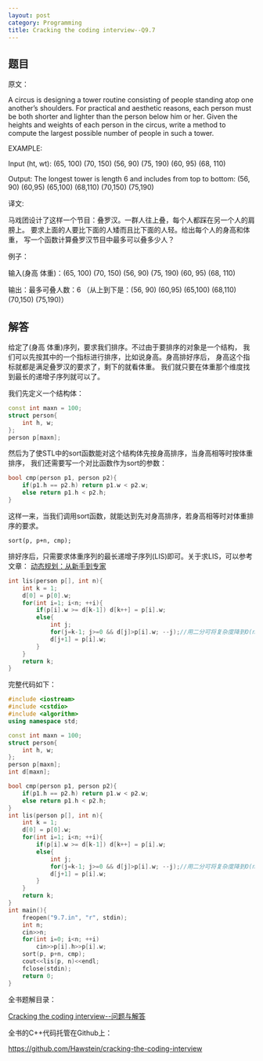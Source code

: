 ```yaml
---
layout: post
category: Programming
title: Cracking the coding interview--Q9.7
---
```


## 题目

原文：

A circus is designing a tower routine consisting of people standing 
atop one another’s shoulders. For practical and aesthetic reasons, 
each person must be both shorter and lighter than the person below 
him or her. Given the heights and weights of each person in the 
circus, write a method to compute the largest possible number of 
people in such a tower.

EXAMPLE:

Input (ht, wt): (65, 100) (70, 150) (56, 90) (75, 190) (60, 95) 
(68, 110)

Output: The longest tower is length 6 and includes from top to 
bottom: (56, 90) (60,95) (65,100) (68,110) (70,150) (75,190)

译文:

马戏团设计了这样一个节目：叠罗汉。一群人往上叠，每个人都踩在另一个人的肩膀上。
要求上面的人要比下面的人矮而且比下面的人轻。给出每个人的身高和体重，
写一个函数计算叠罗汉节目中最多可以叠多少人？

例子：

输入(身高 体重)：(65, 100) (70, 150) (56, 90) (75, 190) (60, 95) 
(68, 110)

输出：最多可叠人数：6 （从上到下是：(56, 90) (60,95) (65,100) (68,110) 
(70,150) (75,190)）

## 解答

给定了(身高 体重)序列，要求我们排序。不过由于要排序的对象是一个结构，
我们可以先按其中的一个指标进行排序，比如说身高。身高排好序后，
身高这个指标就都是满足叠罗汉的要求了，剩下的就看体重。
我们就只要在体重那个维度找到最长的递增子序列就可以了。

我们先定义一个结构体：

```cpp
const int maxn = 100;
struct person{
    int h, w;
};
person p[maxn];
```

然后为了使STL中的sort函数能对这个结构体先按身高排序，当身高相等时按体重排序，
我们还需要写一个对比函数作为sort的参数：

```cpp
bool cmp(person p1, person p2){
    if(p1.h == p2.h) return p1.w < p2.w;
    else return p1.h < p2.h;
}
```

这样一来，当我们调用sort函数，就能达到先对身高排序，若身高相等时对体重排序的要求。

	sort(p, p+n, cmp);
	
排好序后，只需要求体重序列的最长递增子序列(LIS)即可。关于求LIS，可以参考文章：
[动态规划：从新手到专家](/posts/dp-novice-to-advanced.html)

```cpp
int lis(person p[], int n){
    int k = 1;
    d[0] = p[0].w;
    for(int i=1; i<n; ++i){
        if(p[i].w >= d[k-1]) d[k++] = p[i].w;
        else{
            int j;
            for(j=k-1; j>=0 && d[j]>p[i].w; --j);//用二分可将复杂度降到O(nlogn)
            d[j+1] = p[i].w;
        }
    }
    return k;
}
```

完整代码如下：

```cpp
#include <iostream>
#include <cstdio>
#include <algorithm>
using namespace std;

const int maxn = 100;
struct person{
    int h, w;
};
person p[maxn];
int d[maxn];

bool cmp(person p1, person p2){
    if(p1.h == p2.h) return p1.w < p2.w;
    else return p1.h < p2.h;
}
int lis(person p[], int n){
    int k = 1;
    d[0] = p[0].w;
    for(int i=1; i<n; ++i){
        if(p[i].w >= d[k-1]) d[k++] = p[i].w;
        else{
            int j;
            for(j=k-1; j>=0 && d[j]>p[i].w; --j);//用二分可将复杂度降到O(nlogn)
            d[j+1] = p[i].w;
        }
    }
    return k;
}
int main(){
    freopen("9.7.in", "r", stdin);
    int n;
    cin>>n;
    for(int i=0; i<n; ++i)
        cin>>p[i].h>>p[i].w;
    sort(p, p+n, cmp);
    cout<<lis(p, n)<<endl;
    fclose(stdin);
    return 0;
}
```

全书题解目录：

[Cracking the coding interview--问题与解答](/posts/ctci-solutions-contents.html)

全书的C++代码托管在Github上：

<https://github.com/Hawstein/cracking-the-coding-interview>
